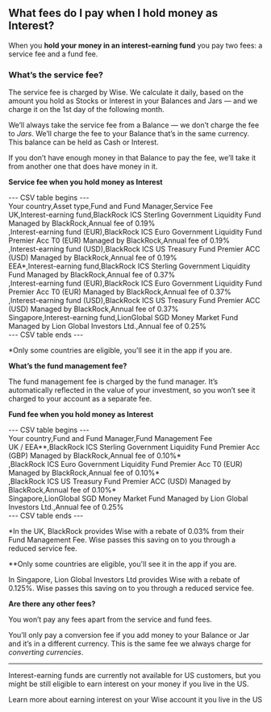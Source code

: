## What fees do I pay when I hold money as Interest?  
When you **hold your money in an interest-earning fund** you pay two fees: a service fee and a fund fee. 

### **What’s the service fee?**

The service fee is charged by Wise. We calculate it daily, based on the amount you hold as Stocks or Interest in your Balances and Jars — and we charge it on the 1st day of the following month.

We’ll always take the service fee from a Balance — we don’t charge the fee to _Jars_. We’ll charge the fee to your Balance that’s in the same currency. This balance can be held as Cash or Interest. 

If you don’t have enough money in that Balance to pay the fee, we’ll take it from another one that does have money in it.

 **Service fee when you hold money as Interest**


--- CSV table begins ---  
Your country,Asset type,Fund and Fund Manager,Service Fee  
UK,Interest-earning fund,BlackRock ICS Sterling Government Liquidity Fund Managed by BlackRock,Annual fee of 0.19%  
,Interest-earning fund (EUR),BlackRock ICS Euro Government Liquidity Fund Premier Acc T0 (EUR) Managed by BlackRock,Annual fee of 0.19%  
,Interest-earning fund (USD),BlackRock ICS US Treasury Fund Premier ACC (USD) Managed by BlackRock,Annual fee of 0.19%  
EEA*,Interest-earning fund,BlackRock ICS Sterling Government Liquidity Fund Managed by BlackRock,Annual fee of 0.37%  
,Interest-earning fund (EUR),BlackRock ICS Euro Government Liquidity Fund Premier Acc T0 (EUR) Managed by BlackRock,Annual fee of 0.37%  
,Interest-earning fund (USD),BlackRock ICS US Treasury Fund Premier ACC (USD) Managed by BlackRock,Annual fee of 0.37%  
Singapore,Interest-earning fund,LionGlobal SGD Money Market Fund Managed by Lion Global Investors Ltd.,Annual fee of 0.25%  
--- CSV table ends ---  


*Only some countries are eligible, you'll see it in the app if you are.

 **What’s the fund management fee?**

The fund management fee is charged by the fund manager. It’s automatically reflected in the value of your investment, so you won’t see it charged to your account as a separate fee.

 **Fund fee when you hold money as Interest**


--- CSV table begins ---  
Your country,Fund and Fund Manager,Fund Management Fee  
UK / EEA**,BlackRock ICS Sterling Government Liquidity Fund Premier Acc (GBP) Managed by BlackRock,Annual fee of 0.10%*  
,BlackRock ICS Euro Government Liquidity Fund Premier Acc T0 (EUR) Managed by BlackRock,Annual fee of 0.10%*  
,BlackRock ICS US Treasury Fund Premier ACC (USD) Managed by BlackRock,Annual fee of 0.10%*  
Singapore,LionGlobal SGD Money Market Fund Managed by Lion Global Investors Ltd.,Annual fee of 0.25%  
--- CSV table ends ---  


*In the UK, BlackRock provides Wise with a rebate of 0.03% from their Fund Management Fee. Wise passes this saving on to you through a reduced service fee. 

**Only some countries are eligible, you'll see it in the app if you are.

In Singapore, Lion Global Investors Ltd provides Wise with a rebate of 0.125%. Wise passes this saving on to you through a reduced service fee. 

**Are there any other fees?**

You won’t pay any fees apart from the service and fund fees. 

You’ll only pay a conversion fee if you add money to your Balance or Jar and it’s in a different currency. This is the same fee we always charge for _converting currencies_.

* * *

Interest-earning funds are currently not available for US customers, but you might be still eligible to earn interest on your money if you live in the US.

Learn more about earning interest on your Wise account it you live in the US